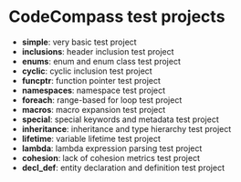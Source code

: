 # CodeCompass test projects
 * **simple**: very basic test project
 * **inclusions**: header inclusion test project
 * **enums**: enum and enum class test project
 * **cyclic**: cyclic inclusion test project
 * **funcptr**: function pointer test project
 * **namespaces**: namespace test project
 * **foreach**: range-based for loop test project
 * **macros**: macro expansion test project
 * **special**: special keywords and metadata test project
 * **inheritance**: inheritance and type hierarchy test project
 * **lifetime**: variable lifetime test project
 * **lambda**: lambda expression parsing test project
 * **cohesion**: lack of cohesion metrics test project
 * **decl_def**: entity declaration and definition test project
